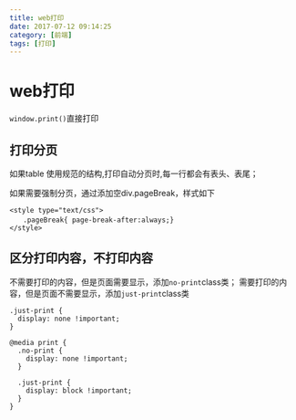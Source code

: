 ```yaml
---
title: web打印
date: 2017-07-12 09:14:25
category: [前端]
tags: [打印]
---
```


# web打印

`window.print()`直接打印

## 打印分页

如果table 使用规范的结构,打印自动分页时,每一行都会有表头、表尾；

如果需要强制分页，通过添加空div.pageBreak，样式如下

```
<style type="text/css">
　　.pageBreak{ page-break-after:always;}
</style>
```

## 区分打印内容，不打印内容

不需要打印的内容，但是页面需要显示，添加`no-print`class类；
需要打印的内容，但是页面不需要显示，添加`just-print`class类


```
.just-print {
  display: none !important;
}

@media print {
  .no-print {
    display: none !important;
  }

  .just-print {
    display: block !important;
  }
}
```

